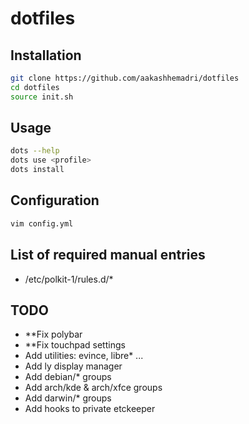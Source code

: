 # dotfiles

## Installation

```bash
git clone https://github.com/aakashhemadri/dotfiles
cd dotfiles
source init.sh
```
## Usage

```bash
dots --help
dots use <profile>
dots install
```

## Configuration

```bash
vim config.yml
```

## List of required manual entries
- /etc/polkit-1/rules.d/*

## TODO

- **Fix polybar
- **Fix touchpad settings
- Add utilities: evince, libre* ...
- Add ly display manager
- Add debian/* groups
- Add arch/kde & arch/xfce groups
- Add darwin/* groups
- Add hooks to private etckeeper
